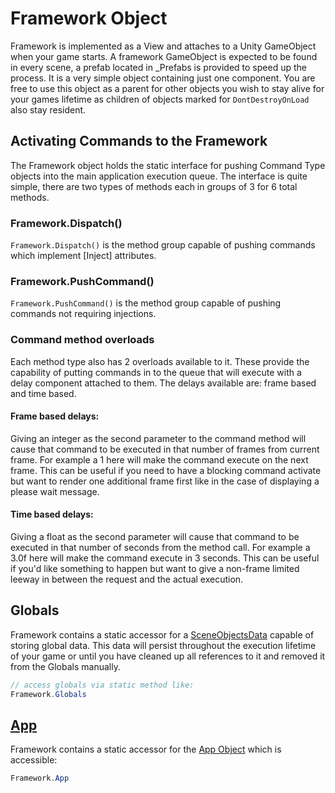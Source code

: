 # Framework Object
Framework is implemented as a View and attaches to a Unity GameObject when your game starts.  A framework GameObject is expected to be found in every scene, a prefab located in _Prefabs is provided to speed up the process.  It is a very simple object containing just one component.  You are free to use this object as a parent for other objects you wish to stay alive for your games lifetime as children of objects marked for `DontDestroyOnLoad` also stay resident.

## Activating Commands to the Framework

The Framework object holds the static interface for pushing Command Type objects into the main application execution queue.  The interface is quite simple, there are two types of methods each in groups of 3 for 6 total methods.

### Framework.Dispatch()

`Framework.Dispatch()` is the method group capable of pushing commands which implement [Inject] attributes.

### Framework.PushCommand()

`Framework.PushCommand()` is the method group capable of pushing commands not requiring injections.

### Command method overloads

Each method type also has 2 overloads available to it.  These provide the capability of putting commands in to the queue that will execute with a delay component attached to them.  The delays available are: frame based and time based.

#### Frame based delays:

Giving an integer as the second parameter to the command method will cause that command to be executed in that number of frames from current frame.  For example a 1 here will make the command execute on the next frame.  This can be useful if you need to have a blocking command activate but want to render one additional frame first like in the case of displaying a please wait message.

#### Time based delays:

Giving a float as the second parameter will cause that command to be executed in that number of seconds from the method call.  For example a 3.0f here will make the command execute in 3 seconds.  This can be useful if you'd like something to happen but want to give a non-frame limited leeway in between the request and the actual execution.

## Globals

Framework contains a static accessor for a [SceneObjectsData](SceneObjectsDataObject.md) capable of storing global data.  This data will persist throughout the execution lifetime of your game or until you have cleaned up all references to it and removed it from the Globals manually.  

```csharp
// access globals via static method like:
Framework.Globals
```

## [App](AppObject.md)

Framework contains a static accessor for the [App Object](AppObject.md) which is accessible:

```csharp
Framework.App
```